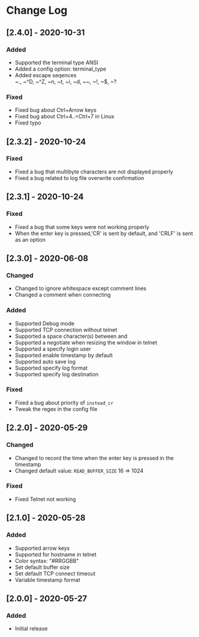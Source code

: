 # Change Log


## [2.4.0] - 2020-10-31
### Added
- Supported the terminal type ANSI
- Added a config option: terminal_type
- Added escape seqences  
    \~., \~^D, \~^Z, \~n, \~t, \~i, \~d, \~\~, \~!, \~$, \~?

### Fixed
- Fixed bug about Ctrl+Arrow keys
- Fixed bug about Ctrl+4..=Ctrl+7 in Linux
- Fixed typo


## [2.3.2] - 2020-10-24
### Fixed
- Fixed a bug that multibyte characters are not displayed properly
- Fixed a bug related to log file overwrite confirmation


## [2.3.1] - 2020-10-24
### Fixed
- Fixed a bug that some keys were not working properly
- When the enter key is pressed,'CR' is sent by default, and 'CRLF' is sent as an option


## [2.3.0] - 2020-06-08
### Changed
- Changed to ignore whitespace except comment lines
- Changed a comment when connecting

### Added
- Supported Debug mode
- Supported TCP connection without telnet
- Supported a space character(s) between <host> and <TCP port>
- Supported a negotiate when resizing the window in telnet
- Supported a specify login user
- Supported enable timestamp by default
- Supported auto save log
- Supported specify log format
- Supported specify log destination

### Fixed
- Fixed a bug about priority of `instead_cr`
- Tweak the regex in the config file


## [2.2.0] - 2020-05-29
### Changed
- Changed to record the time when the enter key is pressed in the timestamp
- Changed default value: `READ_BUFFER_SIZE` 16 => 1024

### Fixed
- Fixed Telnet not working


## [2.1.0] - 2020-05-28
### Added
- Supported arrow keys
- Supported for hostname in telnet
- Color syntax: "#RRGGBB"
- Set default buffer size
- Set default TCP connect timeout
- Variable timestamp format


## [2.0.0] - 2020-05-27
### Added
- Initial release


